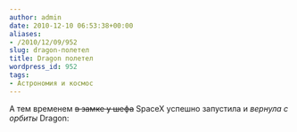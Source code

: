 ```yaml
---
author: admin
date: 2010-12-10 06:53:38+00:00
aliases:
- /2010/12/09/952
slug: dragon-полетел
title: Dragon полетел
wordpress_id: 952
tags:
- Астрономия и космос
---
```


А тем временем <del>в замке у шефа</del> SpaceX успешно запустила и _вернула с орбиты_ Dragon:
